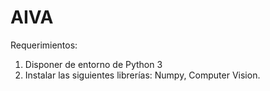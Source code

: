# AIVA
Requerimientos:
1. Disponer de entorno de Python 3
2. Instalar las siguientes librerías: Numpy, Computer Vision.
